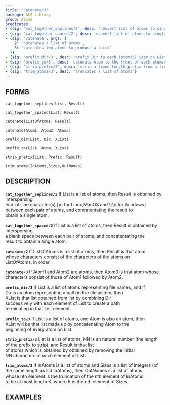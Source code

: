```yaml
---
title: 'catenate/3'
package: ALS Library
group: Atoms
predicates:
- {sig: 'cat_together_seplines/2', desc: 'convert list of atoms to single atom with eoln separating atom entries'}
- {sig: 'cat_together_spaced/2', desc: 'convert list of atoms to single atom with space separating atom entries'}
- {sig: 'catenate', args: {
    2: 'catenates a list of atoms',
    3: 'catenates two atoms to produce a third'
  }}
- {sig: 'prefix_dir/3', desc: 'prefix Dir to each (atomic) item on List'}
- {sig: 'prefix_to/3', desc: 'catenate Atom to the front of each element on a List of atoms'}
- {sig: 'strip_prefix/3', desc: 'strip a fixed-length prefix from a list of atoms'}
- {sig: 'trim_atoms/3', desc: 'truncates a list of atoms'}
---
```

## FORMS

`cat_together_seplines(List, Result)`

`cat_together_spaced(List, Result)`

`catenate(ListOfAtoms, Result)`

`catenate(Atom1, Atom2, Atom3)`

`prefix_dir(List, Dir, XList)`

`prefix_to(List, Atom, XList)`

`strip_prefix(List, Prefix, Result)`

`trim_atoms(InAtoms,Sizes,OutNames)`

## DESCRIPTION

**`cat_together_seplines/2`** If List is a list of atoms, then Result is obtained by interspersing  
    end-of-line character(s) [\n for Linux,MacOS and \r\n for Windows]  
    between each pair of atoms, and concatentating the result to  
    obtain a single atom.  

**`cat_together_spaced/2`** If List is a list of atoms, then Result is obtained by interspersing  
    a blank space between each pair of atoms, and concatentating the  
    result to obtain a single atom.  

**`catenate/2`** If ListOfAtoms is a list of atoms, then Result is that atom  
    whose characters consist of the characters of the atoms on  
    ListOfAtoms, in order.  

**`catenate/3`** If Atom1 and Atom2 are atoms, then Atom3 is that atom whose  
    characters consist of those of Atom1 followed by Atom2.  

**`prefix_dir/3`** If List is a list of atoms representing file names, and if  
    Dir is an atom representing a path in the filesystem, then  
    XList is that list obtained from list by combining Dir  
    successively with each element of List to create a path  
    terminating in that List element.  

**`prefix_to/3`** If List is a list of atoms, and Atom is also an atom, then  
    XList will be that list made up by concatenating Atom to the  
    beginning of every atom on List.  

**`strip_prefix/3`** List is a list of atoms, NN is an natural number (the length  
    of the prefix to strip), and Result is that list  
    of atoms which is obtained by obtained by removing the initial  
    NN characters of each element of List.  

**`trim_atoms/3`** If InAtoms is a list of atoms and Sizes is a list of integers (of  
    the same length as list InAtoms), then OutNames is a list of atoms  
    whose nth element is the truncation of the nth element of InAtoms  
    to be at most length K, where K is the nth element of Sizes.  

## EXAMPLES

